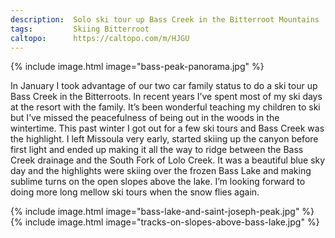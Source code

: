 ```yaml
---
description:  Solo ski tour up Bass Creek in the Bitterroot Mountains
tags:         Skiing Bitterroot
caltopo:      https://caltopo.com/m/HJGU
---
```

{% include image.html image="bass-peak-panorama.jpg" %}

In January I took advantage of our two car family status to do a ski tour up Bass Creek in the Bitterroots. In recent years I’ve spent most of my ski days at the resort with the family. It’s been wonderful teaching my children to ski but I’ve missed the peacefulness of being out in the woods in the wintertime. This past winter I got out for a few ski tours and Bass Creek was the highlight. I left Missoula very early, started skiing up the canyon before first light and ended up making it all the way to ridge between the Bass Creek drainage and the South Fork of Lolo Creek. It was a beautiful blue sky day and the highlights were skiing over the frozen Bass Lake and making sublime turns on the open slopes above the lake. I’m looking forward to doing more long mellow ski tours when the snow flies again.

{% include image.html image="bass-lake-and-saint-joseph-peak.jpg" %}
{% include image.html image="tracks-on-slopes-above-bass-lake.jpg" %}
